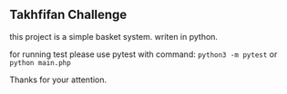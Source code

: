 ## Takhfifan Challenge

this project is a simple basket system. writen in python.

for running test please use pytest with command:
`python3 -m pytest` or `python main.php`

Thanks for your attention.